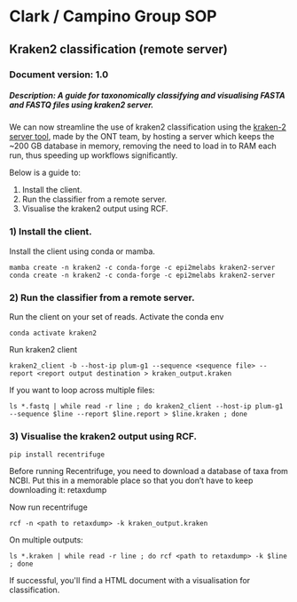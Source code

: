 # Clark / Campino Group SOP 
## Kraken2 classification (remote server)
### Document version: 1.0
##### Description: A guide for taxonomically classifying and visualising FASTA and FASTQ files using kraken2 server.

We can now streamline the use of kraken2 classification using the [kraken-2 server tool](https://github.com/epi2me-labs/kraken2-server), made by the ONT team, by hosting a server which keeps the ~200 GB database in memory, removing the need to load in to RAM each run, thus speeding up workflows significantly.

Below is a guide to:
1) Install the client.
2) Run the classifier from a remote server.
3) Visualise the kraken2 output using RCF.
### 1) Install the client.

Install the client using conda or mamba.

    mamba create -n kraken2 -c conda-forge -c epi2melabs kraken2-server
    conda create -n kraken2 -c conda-forge -c epi2melabs kraken2-server
    
### 2) Run the classifier from a remote server.

Run the client on your set of reads.
Activate the conda env
    
    conda activate kraken2

Run kraken2 client
    
    kraken2_client -b --host-ip plum-g1 --sequence <sequence file> --report <report output destination > kraken_output.kraken
    
If you want to loop across multiple files:
    
    ls *.fastq | while read -r line ; do kraken2_client --host-ip plum-g1 --sequence $line --report $line.report > $line.kraken ; done
    
### 3) Visualise the kraken2 output using RCF.

    pip install recentrifuge

Before running Recentrifuge, you need to download a database of taxa from NCBI. Put this in a memorable place so that you don’t have to keep downloading it:
    retaxdump

Now run recentrifuge

    rcf -n <path to retaxdump> -k kraken_output.kraken

On multiple outputs:

    ls *.kraken | while read -r line ; do rcf <path to retaxdump> -k $line ; done
    
If successful, you'll find a HTML document with a visualisation for classification. 
     

